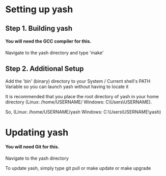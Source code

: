 
# Setting up yash

## Step 1. Building yash

#### You will need the GCC compiler for this.

Navigate to the yash directory and type 'make'

## Step 2. Additional Setup

Add the 'bin' (binary) directory to your System / Current shell's PATH Variable so you can launch yash without having to locate it

It is recommended that you place the root directory of yash in your home directory (Linux: /home/USERNAME/    Windows: C\\Users\\USERNAME).

So, (Linux: /home/USERNAME/yash		Windows: C:\\Users\\USERNAME\\yash)
# Updating yash 

#### You will need Git for this.

Navigate to the yash directory

To update yash, simply type git pull or make update or make upgrade

